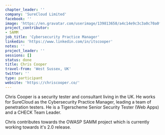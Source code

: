 ```yaml
---
chapter_leader: ''
company: 'SureCloud Limited'
facebook: ''
image: 'https://en.gravatar.com/userimage/139813658/a4c14e9c3c3a0c70a0fd0fa4099636fb.jpg?size=200'
project_contributor:
- SAMM
job_title: 'Cybersecurity Practice Manager'
linkedin: 'https://www.linkedin.com/in/itscooper'
notes: ''
project_leader: ''
sessions: []
status: done
title: Chris Cooper
travel-from: 'West Sussex, UK'
twitter: ''
type: participant
website: 'https://chriscooper.co/'
---
```


Chris Cooper is a security tester and consultant living in the UK. He works for SureCloud as the Cybersecurity Practice Manager, leading a team of penetration testers. He is a Tigerscheme Senior Security Tester (Web Apps) and a CHECK Team Leader.

Chris contributes towards the OWASP SAMM project which is currently working towards it's 2.0 release.

